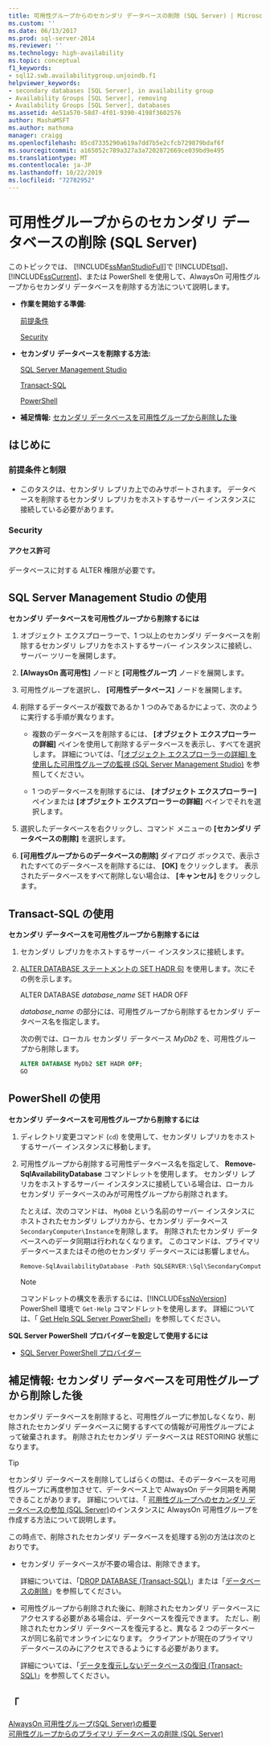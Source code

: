 ```yaml
---
title: 可用性グループからのセカンダリ データベースの削除 (SQL Server) | Microsoft Docs
ms.custom: ''
ms.date: 06/13/2017
ms.prod: sql-server-2014
ms.reviewer: ''
ms.technology: high-availability
ms.topic: conceptual
f1_keywords:
- sql12.swb.availabilitygroup.unjoindb.f1
helpviewer_keywords:
- secondary databases [SQL Server], in availability group
- Availability Groups [SQL Server], removing
- Availability Groups [SQL Server], databases
ms.assetid: 4e51a570-58d7-4f01-9390-4198f3602576
author: MashaMSFT
ms.author: mathoma
manager: craigg
ms.openlocfilehash: 85cd7335290a619a7dd7b5e2cfcb729879bdaf6f
ms.sourcegitcommit: a165052c789a327a3a7202872669ce039bd9e495
ms.translationtype: MT
ms.contentlocale: ja-JP
ms.lasthandoff: 10/22/2019
ms.locfileid: "72782952"
---
```

# <a name="remove-a-secondary-database-from-an-availability-group-sql-server"></a>可用性グループからのセカンダリ データベースの削除 (SQL Server)
  このトピックでは、 [!INCLUDE[ssManStudioFull](../../../includes/ssmanstudiofull-md.md)]で [!INCLUDE[tsql](../../../includes/tsql-md.md)]、 [!INCLUDE[ssCurrent](../../../includes/sscurrent-md.md)]、または PowerShell を使用して、AlwaysOn 可用性グループからセカンダリ データベースを削除する方法について説明します。  
  
-   **作業を開始する準備:**  
  
     [前提条件](#Prerequisites)  
  
     [Security](#Security)  
  
-   **セカンダリ データベースを削除する方法:**  
  
     [SQL Server Management Studio](#SSMSProcedure)  
  
     [Transact-SQL](#TsqlProcedure)  
  
     [PowerShell](#PowerShellProcedure)  
  
-   **補足情報:**  [セカンダリ データベースを可用性グループから削除した後](#FollowUp)  
  
##  <a name="BeforeYouBegin"></a> はじめに  
  
###  <a name="Restrictions"></a>   
###  <a name="Prerequisites"></a> 前提条件と制限  
  
-   このタスクは、セカンダリ レプリカ上でのみサポートされます。 データベースを削除するセカンダリ レプリカをホストするサーバー インスタンスに接続している必要があります。  
  
###  <a name="Security"></a> Security  
  
####  <a name="Permissions"></a> アクセス許可  
 データベースに対する ALTER 権限が必要です。  
  
##  <a name="SSMSProcedure"></a> SQL Server Management Studio の使用  
 **セカンダリ データベースを可用性グループから削除するには**  
  
1.  オブジェクト エクスプローラーで、1 つ以上のセカンダリ データベースを削除するセカンダリ レプリカをホストするサーバー インスタンスに接続し、サーバー ツリーを展開します。  
  
2.  **[AlwaysOn 高可用性]** ノードと **[可用性グループ]** ノードを展開します。  
  
3.  可用性グループを選択し、 **[可用性データベース]** ノードを展開します。  
  
4.  削除するデータベースが複数であるか 1 つのみであるかによって、次のように実行する手順が異なります。  
  
    -   複数のデータベースを削除するには、 **[オブジェクト エクスプローラーの詳細]** ペインを使用して削除するデータベースを表示し、すべてを選択します。 詳細については、「[[オブジェクト エクスプローラーの詳細] を使用した可用性グループの監視 &#40;SQL Server Management Studio&#41;](use-object-explorer-details-to-monitor-availability-groups.md) を参照してください。  
  
    -   1 つのデータベースを削除するには、 **[オブジェクト エクスプローラー]** ペインまたは **[オブジェクト エクスプローラーの詳細]** ペインでそれを選択します。  
  
5.  選択したデータベースを右クリックし、コマンド メニューの **[セカンダリ データベースの削除]** を選択します。  
  
6.  **[可用性グループからのデータベースの削除]** ダイアログ ボックスで、表示されたすべてのデータベースを削除するには、 **[OK]** をクリックします。 表示されたデータベースをすべて削除しない場合は、 **[キャンセル]** をクリックします。  
  
##  <a name="TsqlProcedure"></a> Transact-SQL の使用  
 **セカンダリ データベースを可用性グループから削除するには**  
  
1.  セカンダリ レプリカをホストするサーバー インスタンスに接続します。  
  
2.  [ALTER DATABASE ステートメントの SET HADR 句](/sql/t-sql/statements/alter-database-transact-sql-set-hadr) を使用します。次にその例を示します。  
  
     ALTER DATABASE *database_name* SET HADR OFF  
  
     *database_name* の部分には、可用性グループから削除するセカンダリ データベース名を指定します。  
  
     次の例では、ローカル セカンダリ データベース *MyDb2* を、可用性グループから削除します。  
  
    ```sql
    ALTER DATABASE MyDb2 SET HADR OFF;  
    GO  
    ```  
  
##  <a name="PowerShellProcedure"></a> PowerShell の使用  
 **セカンダリ データベースを可用性グループから削除するには**  
  
1.  ディレクトリ変更コマンド (`cd`) を使用して、セカンダリ レプリカをホストするサーバー インスタンスに移動します。  
  
2.  可用性グループから削除する可用性データベース名を指定して、 **Remove-SqlAvailabilityDatabase** コマンドレットを使用します。 セカンダリ レプリカをホストするサーバー インスタンスに接続している場合は、ローカル セカンダリ データベースのみが可用性グループから削除されます。  
  
     たとえば、次のコマンドは、 `MyDb8` という名前のサーバー インスタンスにホストされたセカンダリ レプリカから、セカンダリ データベース `SecondaryComputer\Instance`を削除します。 削除されたセカンダリ データベースへのデータ同期は行われなくなります。 このコマンドは、プライマリ データベースまたはその他のセカンダリ データベースには影響しません。  
  
    ```powershell
    Remove-SqlAvailabilityDatabase -Path SQLSERVER:\Sql\SecondaryComputer\InstanceName\AvailabilityGroups\MyAg\Databases\MyDb8  
    ```  
  
    > [!NOTE]  
    >  コマンドレットの構文を表示するには、[!INCLUDE[ssNoVersion](../../../includes/ssnoversion-md.md)] PowerShell 環境で `Get-Help` コマンドレットを使用します。 詳細については、「 [Get Help SQL Server PowerShell](../../../powershell/sql-server-powershell.md)」を参照してください。  
  
 **SQL Server PowerShell プロバイダーを設定して使用するには**  
  
-   [SQL Server PowerShell プロバイダー](../../../powershell/sql-server-powershell-provider.md)  
  
##  <a name="FollowUp"></a> 補足情報: セカンダリ データベースを可用性グループから削除した後  
 セカンダリ データベースを削除すると、可用性グループに参加しなくなり、削除されたセカンダリ データベースに関するすべての情報が可用性グループによって破棄されます。 削除されたセカンダリ データベースは RESTORING 状態になります。  
  
> [!TIP]  
>  セカンダリ データベースを削除してしばらくの間は、そのデータベースを可用性グループに再度参加させて、データベース上で AlwaysOn データ同期を再開できることがあります。 詳細については、「 [可用性グループへのセカンダリ データベースの参加 &#40;SQL Server&#41;](join-a-secondary-database-to-an-availability-group-sql-server.md)のインスタンスに AlwaysOn 可用性グループを作成する方法について説明します。  
  
 この時点で、削除されたセカンダリ データベースを処理する別の方法は次のとおりです。  
  
-   セカンダリ データベースが不要の場合は、削除できます。  
  
     詳細については、「[DROP DATABASE &#40;Transact-SQL&#41;](/sql/t-sql/statements/drop-database-audit-specification-transact-sql)」または「[データベースの削除](../../../relational-databases/databases/delete-a-database.md)」を参照してください。  
  
-   可用性グループから削除された後に、削除されたセカンダリ データベースにアクセスする必要がある場合は、データベースを復元できます。 ただし、削除されたセカンダリ データベースを復元すると、異なる 2 つのデータベースが同じ名前でオンラインになります。 クライアントが現在のプライマリ データベースのみにアクセスできるようにする必要があります。  
  
     詳細については、「[データを復元しないデータベースの復旧 &#40;Transact-SQL&#41;](../../../relational-databases/backup-restore/recover-a-database-without-restoring-data-transact-sql.md)」を参照してください。  
  
## <a name="see-also"></a>「  
 [AlwaysOn 可用性グループ&#40;SQL Server&#41;の概要](overview-of-always-on-availability-groups-sql-server.md)   
 [可用性グループからのプライマリ データベースの削除 &#40;SQL Server&#41;](remove-a-primary-database-from-an-availability-group-sql-server.md)  
